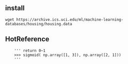 ## install
```
wget https://archive.ics.uci.edu/ml/machine-learning-databases/housing/housing.data

```

## HotReference
```
    ''' return 0~1
    >>> sigmoid( np.array([1, 3]), np.array([2, 1]))
    '''
```



